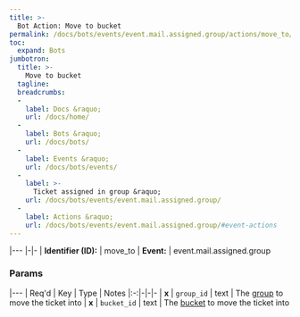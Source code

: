 ```yaml
---
title: >-
  Bot Action: Move to bucket
permalink: /docs/bots/events/event.mail.assigned.group/actions/move_to/
toc:
  expand: Bots
jumbotron:
  title: >-
    Move to bucket
  tagline: 
  breadcrumbs:
  -
    label: Docs &raquo;
    url: /docs/home/
  -
    label: Bots &raquo;
    url: /docs/bots/
  -
    label: Events &raquo;
    url: /docs/bots/events/
  -
    label: >-
      Ticket assigned in group &raquo;
    url: /docs/bots/events/event.mail.assigned.group/
  -
    label: Actions &raquo;
    url: /docs/bots/events/event.mail.assigned.group/#event-actions
---
```


|---
|-|-
| **Identifier (ID):** | move_to
| **Event:** | event.mail.assigned.group

### Params

|---
| Req'd | Key | Type | Notes
|:-:|-|-|-
| **x** | `group_id` | text | The [group](/docs/records/types/group/) to move the ticket into
| **x** | `bucket_id` | text | The [bucket](/docs/records/types/bucket/) to move the ticket into
